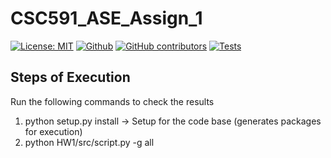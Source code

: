 # CSC591_ASE_Assign_1

[![License: MIT](https://img.shields.io/badge/License-MIT-yellow.svg)](https://opensource.org/licenses/MIT)
[![Github](https://img.shields.io/badge/language-python-red.svg)](https://docs.python.org/3/)
[![GitHub contributors](https://img.shields.io/github/contributors/Vishaka2502/CSC591_ASE_Assignments)](https://github.com/Vishaka2502/CSC591_ASE_Assignments/graphs/contributors/)
[![Tests](https://github.com/Vishaka2502/CSC591_ASE_Assignments/actions/workflows/test.yml/badge.svg)](https://github.com/Vishaka2502/CSC591_ASE_Assignments/actions/workflows/test.yml)

## Steps of Execution
Run the following commands to check the results
1. python setup.py install -> Setup for the code base (generates packages for execution)
2. python HW1/src/script.py -g all

